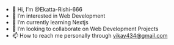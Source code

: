 - 👋 Hi, I’m @Ekatta-Rishi-666
- 👀 I’m interested in Web Development
- 🌱 I’m currently learning Nextjs
- 💞️ I’m looking to collaborate on Web Development Projects
- 📫 How to reach me personally through vikay434@gmail.com

<!---
Ekatta-Rishi-666/Ekatta-Rishi-666 is a ✨ special ✨ repository because its `README.md` (this file) appears on your GitHub profile.
You can click the Preview link to take a look at your changes.
--->
